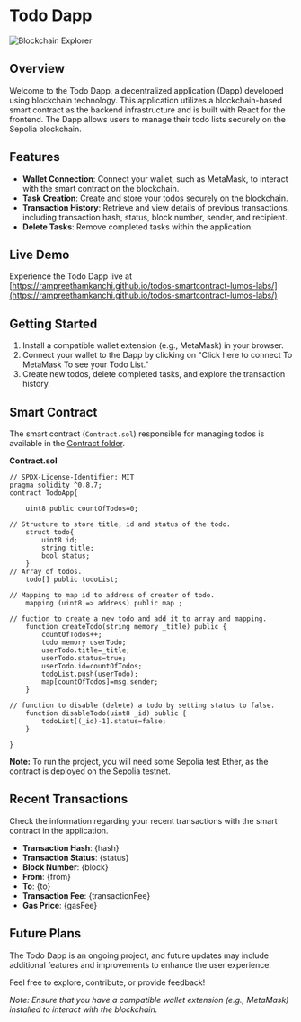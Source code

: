 # Todo Dapp

![Blockchain Explorer](https://media.istockphoto.com/id/1344021555/photo/blocks-with-locks-on-dark-blue-background-future-innovation-blockchain-technology-token-money.webp?b=1&s=170667a&w=0&k=20&c=CgTveKWIUY7mVdbvRqdpx93afQ35MuLn5MGZIVEOYAU=)

## Overview
Welcome to the Todo Dapp, a decentralized application (Dapp) developed using blockchain technology. This application utilizes a blockchain-based smart contract as the backend infrastructure and is built with React for the frontend. The Dapp allows users to manage their todo lists securely on the Sepolia blockchain.

## Features
- **Wallet Connection**: Connect your wallet, such as MetaMask, to interact with the smart contract on the blockchain.
- **Task Creation**: Create and store your todos securely on the blockchain.
- **Transaction History**: Retrieve and view details of previous transactions, including transaction hash, status, block number, sender, and recipient.
- **Delete Tasks**: Remove completed tasks within the application.

## Live Demo
Experience the Todo Dapp live at [https://rampreethamkanchi.github.io/todos-smartcontract-lumos-labs/](https://rampreethamkanchi.github.io/todos-smartcontract-lumos-labs/)

## Getting Started
1. Install a compatible wallet extension (e.g., MetaMask) in your browser.
2. Connect your wallet to the Dapp by clicking on "Click here to connect To MetaMask To see your Todo List."
3. Create new todos, delete completed tasks, and explore the transaction history.

## Smart Contract
The smart contract (`Contract.sol`) responsible for managing todos is available in the [Contract folder](./Contract).

**Contract.sol**
```solidity
// SPDX-License-Identifier: MIT
pragma solidity ^0.8.7;
contract TodoApp{

    uint8 public countOfTodos=0;

// Structure to store title, id and status of the todo.
    struct todo{
        uint8 id;
        string title;
        bool status;
    }
// Array of todos.
    todo[] public todoList;

// Mapping to map id to address of creater of todo.
    mapping (uint8 => address) public map ;

// fuction to create a new todo and add it to array and mapping.
    function createTodo(string memory _title) public {
        countOfTodos++;
        todo memory userTodo;
        userTodo.title=_title;
        userTodo.status=true;
        userTodo.id=countOfTodos;
        todoList.push(userTodo);
        map[countOfTodos]=msg.sender;
    }

// function to disable (delete) a todo by setting status to false.
    function disableTodo(uint8 _id) public {
        todoList[(_id)-1].status=false;
    }

}
```

**Note:** To run the project, you will need some Sepolia test Ether, as the contract is deployed on the Sepolia testnet.

## Recent Transactions
Check the information regarding your recent transactions with the smart contract in the application.

- **Transaction Hash**: {hash}
- **Transaction Status**: {status}
- **Block Number**: {block}
- **From**: {from}
- **To**: {to}
- **Transaction Fee**: {transactionFee}
- **Gas Price**: {gasFee}

## Future Plans
The Todo Dapp is an ongoing project, and future updates may include additional features and improvements to enhance the user experience.

Feel free to explore, contribute, or provide feedback!

*Note: Ensure that you have a compatible wallet extension (e.g., MetaMask) installed to interact with the blockchain.*
